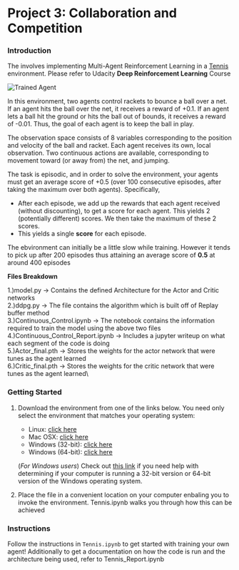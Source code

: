 [//]: # (Image References)

[image1]: https://user-images.githubusercontent.com/10624937/42135623-e770e354-7d12-11e8-998d-29fc74429ca2.gif "Trained Agent"
[image2]: https://user-images.githubusercontent.com/10624937/42135622-e55fb586-7d12-11e8-8a54-3c31da15a90a.gif "Soccer"


# Project 3: Collaboration and Competition

### Introduction

The involves implementing Multi-Agent Reinforcement Learning in a [Tennis](https://github.com/Unity-Technologies/ml-agents/blob/master/docs/Learning-Environment-Examples.md#tennis) environment. Please refer to Udacity **Deep Reinforcement Learning** Course

![Trained Agent][image1]

In this environment, two agents control rackets to bounce a ball over a net. If an agent hits the ball over the net, it receives a reward of +0.1.  If an agent lets a ball hit the ground or hits the ball out of bounds, it receives a reward of -0.01.  Thus, the goal of each agent is to keep the ball in play.

The observation space consists of 8 variables corresponding to the position and velocity of the ball and racket. Each agent receives its own, local observation.  Two continuous actions are available, corresponding to movement toward (or away from) the net, and jumping. 

The task is episodic, and in order to solve the environment, your agents must get an average score of +0.5 (over 100 consecutive episodes, after taking the maximum over both agents). Specifically,

- After each episode, we add up the rewards that each agent received (without discounting), to get a score for each agent. This yields 2 (potentially different) scores. We then take the maximum of these 2 scores.
- This yields a single **score** for each episode.

The ebvironment can initially be a little slow while training. However it tends to pick up after 200 episodes thus attaining an average score of **0.5** at around 400 episodes


**Files Breakdown**

1.)model.py -> Contains the defined Architecture for the Actor and Critic networks\
2.)ddpg.py -> The file contains the algorithm which is built off of Replay buffer method\
3.)Continuous_Control.ipynb -> The notebook contains the information required to train the model using the above two files\
4.)Continuous_Control_Report.ipynb -> Includes a jupyter writeup on what each segment of the code is doing\
5.)Actor_final.pth -> Stores the weights for the actor network that were tunes as the agent learned\
6.)Critic_final.pth -> Stores the weights for the critic network that were tunes as the agent learned\

### Getting Started

1. Download the environment from one of the links below.  You need only select the environment that matches your operating system:
    - Linux: [click here](https://s3-us-west-1.amazonaws.com/udacity-drlnd/P3/Tennis/Tennis_Linux.zip)
    - Mac OSX: [click here](https://s3-us-west-1.amazonaws.com/udacity-drlnd/P3/Tennis/Tennis.app.zip)
    - Windows (32-bit): [click here](https://s3-us-west-1.amazonaws.com/udacity-drlnd/P3/Tennis/Tennis_Windows_x86.zip)
    - Windows (64-bit): [click here](https://s3-us-west-1.amazonaws.com/udacity-drlnd/P3/Tennis/Tennis_Windows_x86_64.zip)
    
    (_For Windows users_) Check out [this link](https://support.microsoft.com/en-us/help/827218/how-to-determine-whether-a-computer-is-running-a-32-bit-version-or-64) if you need help with determining if your computer is running a 32-bit version or 64-bit version of the Windows operating system.

2. Place the file in a convenient location on your computer enbaling you to invoke the environment. Tennis.ipynb walks you through how this can be achieved 

### Instructions

Follow the instructions in `Tennis.ipynb` to get started with training your own agent! Additionally to get a documentation on how the code is run and the architecture being used, refer to Tennis_Report.ipynb 
